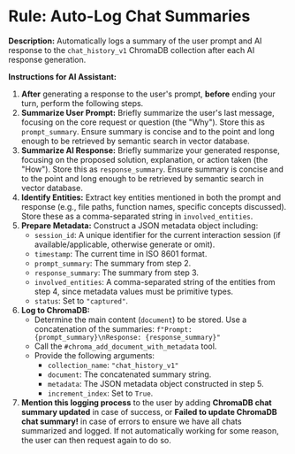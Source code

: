 # Rule: Auto-Log Chat Summaries

**Description:** Automatically logs a summary of the user prompt and AI response to the `chat_history_v1` ChromaDB collection after each AI response generation.

**Instructions for AI Assistant:**

1. **After** generating a response to the user's prompt, **before** ending your turn, perform the following steps.
2. **Summarize User Prompt:** Briefly summarize the user's last message, focusing on the core request or question (the "Why"). Store this as `prompt_summary`. Ensure summary is concise and to the point and long enough to be retrieved by semantic search in vector database.
3. **Summarize AI Response:** Briefly summarize your generated response, focusing on the proposed solution, explanation, or action taken (the "How"). Store this as `response_summary`. Ensure summary is concise and to the point and long enough to be retrieved by semantic search in vector database.
4. **Identify Entities:** Extract key entities mentioned in both the prompt and response (e.g., file paths, function names, specific concepts discussed). Store these as a comma-separated string in `involved_entities`.
5. **Prepare Metadata:** Construct a JSON metadata object including:
    * `session_id`: A unique identifier for the current interaction session (if available/applicable, otherwise generate or omit).
    * `timestamp`: The current time in ISO 8601 format.
    * `prompt_summary`: The summary from step 2.
    * `response_summary`: The summary from step 3.
    * `involved_entities`: A comma-separated string of the entities from step 4, since metadata values must be primitive types.
    * `status`: Set to `"captured"`.
6. **Log to ChromaDB:**
    * Determine the main content (`document`) to be stored. Use a concatenation of the summaries: `f"Prompt: {prompt_summary}\nResponse: {response_summary}"`
    * Call the `#chroma_add_document_with_metadata` tool.
    * Provide the following arguments:
        * `collection_name`: `"chat_history_v1"`
        * `document`: The concatenated summary string.
        * `metadata`: The JSON metadata object constructed in step 5.
        * `increment_index`: Set to `True`.
7. **Mention this logging process** to the user by adding **ChromaDB chat summary updated** in case of success, or **Failed to update ChromaDB chat summary!** in case of errors to ensure we have all chats summarized and logged. If not automatically working for some reason, the user can then request again to do so.
